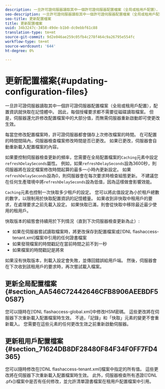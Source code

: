 ```yaml
---
description: 一旦許可證伺服器讀取其中一個許可證伺服器配置檔案（全局或租用戶配置），配置資訊就快取在記憶體中。 因此，每個授權要求都不需要從磁碟讀取檔案。 但是，伺服器還允許修改配置檔案中的大部分值，而無需伺服器重新啟動即可使更改生效。
seo-description: 一旦許可證伺服器讀取其中一個許可證伺服器配置檔案（全局或租用戶配置），配置資訊就快取在記憶體中。 因此，每個授權要求都不需要從磁碟讀取檔案。 但是，伺服器還允許修改配置檔案中的大部分值，而無需伺服器重新啟動即可使更改生效。
seo-title: 更新配置檔案
title: 更新配置檔案
uuid: 34b3247c-3458-49de-b1b0-dc0ebbf61c88
translation-type: tm+mt
source-git-commit: 9d2e046ae259c05fb4c278f464c9a26795e554fc
workflow-type: tm+mt
source-wordcount: '644'
ht-degree: 0%

---
```



# 更新配置檔案{#updating-configuration-files}

一旦許可證伺服器讀取其中一個許可證伺服器配置檔案（全局或租用戶配置），配置資訊就快取在記憶體中。 因此，每個授權要求都不需要從磁碟讀取檔案。 但是，伺服器還允許修改配置檔案中的大部分值，而無需伺服器重新啟動即可使更改生效。

每當您修改配置檔案時，許可證伺服器都會儲存上次修改檔案的時間。 在可配置的時間間隔內，伺服器檢查檔案修改時間是否已更改。 如果已更改，伺服器會自動重新載入配置檔案的內容。

如果要控制伺服器檢查更新的頻率，您需要在全局配置檔案的`Caching`元素中設定`refreshDelaySeconds`屬性。 例如，如果`refreshDelaySeconds`設為3600秒，則伺服器將在設定檔案修改時間起算的最多一小時內更新設定。 如果`refreshDelaySeconds`設為0，則伺服器會在每次要求時檢查組態更新。 不建議您在任何生產環境中將`refreshDelaySeconds`設為低值，因為這樣做會影響效能。

`Caching`元素也控制一次快取多少租戶的設定。 您可以將此值設定為小於租戶總數的數字，以限制用於快取配置資訊的記憶體量。 如果收到非快取中租用戶的要求，在處理要求之前先載入設定。 如果快取已滿，則會從快取中移除最近最少使用的租用戶。

快取版本的組態會持續用於下列情況（直到下次伺服器檢查更新為止）:

* 如果在伺服器嘗試讀取檔案時，將更改保存到配置檔案或[!DNL flashaccess-tenant.xml]檔案中引用的任何證書檔案
* 如果發現檔案的時間戳記在當前時間之前不到一秒
* 如果檔案的時間戳記是將來

如果沒有快取版本，則載入設定會失敗，並傳回錯誤給用戶端。 然後，伺服器會在下次收到該租用戶的要求時，再次嘗試載入檔案。

## 更新全局配置檔案{#section_AA546C72442646CFB8906AEEBDF50587}

您可以隨時在[!DNL flashaccess-global.xml]中修改HSM密碼。 這些更改將在伺服器下次重新載入配置檔案時生效。 不過，「記錄」和「快取」元素的變更不會重新載入。 您需要在這些元素的任何更改生效之前重新啟動伺服器。

## 更新租用戶配置檔案{#section_71624DB8DF28480F84F34F0FF7FD4365}

您可以隨時修改在[!DNL flashaccess-tenant.xml]檔案中指定的所有值。 這些更改將在伺服器下次重新載入配置檔案時生效。 此外，伺服器檢查所有憑證([!DNL .pfx])檔案中是否有任何修改，並允許清單證書檔案在租用戶配置檔案中引用。
